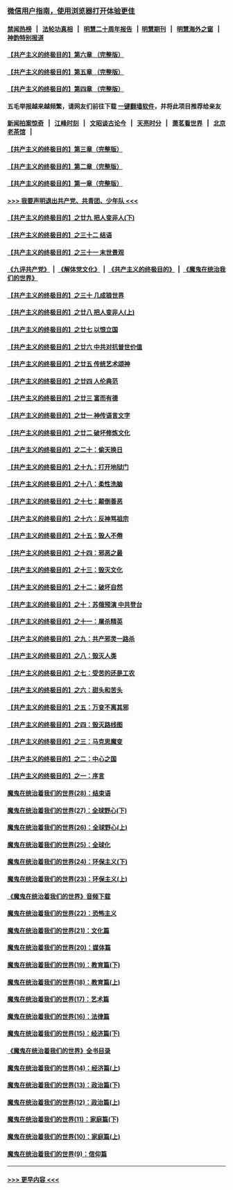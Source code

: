 ### [微信用户指南，使用浏览器打开体验更佳](https://github.com/gfw-breaker/banned-news1/blob/master/indexes/wechat-guide.md?t=0)
#### [禁闻热榜](热点新闻.md?t=0)  &nbsp;&nbsp;|&nbsp;&nbsp; [法轮功真相](https://github.com/gfw-breaker/truth/blob/master/README.md?t=0) &nbsp;&nbsp;|&nbsp;&nbsp; [明慧二十周年报告](https://github.com/gfw-breaker/mh-reports/blob/master/README.md?t=0) &nbsp;&nbsp;|&nbsp;&nbsp;[明慧期刊](https://github.com/gfw-breaker/mh-qikan) &nbsp;&nbsp;|&nbsp;&nbsp; [明慧海外之窗](https://github.com/gfw-breaker/mh-news/blob/master/README.md?t=0) &nbsp;&nbsp;|&nbsp;&nbsp; [神韵特别报道](https://github.com/gfw-breaker/mh-news/blob/master/shenyun.md?t=0)
#### [【共产主义的终极目的】第六章 （完整版）](../pages/nsc422/n11428913.md?t=02131811) 
#### [【共产主义的终极目的】第五章 （完整版）](../pages/nsc422/n11428912.md?t=02131811) 
#### [【共产主义的终极目的】第四章 （完整版）](../pages/nsc422/n11428907.md?t=02131811) 
#### 五毛举报越来越频繁，请网友们前往下载 [一键翻墙软件](https://github.com/gfw-breaker/ssr-accounts)，并将此项目推荐给亲友
#### [新闻拍案惊奇](https://github.com/gfw-breaker/banned-news1/blob/master/pages/link4.md) &nbsp;&nbsp;|&nbsp;&nbsp; [江峰时刻](https://github.com/gfw-breaker/banned-news1/blob/master/pages/link4.md) &nbsp;&nbsp;|&nbsp;&nbsp; [文昭谈古论今](https://github.com/gfw-breaker/banned-news1/blob/master/pages/link4.md) &nbsp;&nbsp;|&nbsp;&nbsp; [天亮时分](https://github.com/gfw-breaker/banned-news1/blob/master/pages/link4.md) &nbsp;&nbsp;|&nbsp;&nbsp; [萧茗看世界](https://github.com/gfw-breaker/banned-news1/blob/master/pages/link4.md) &nbsp;&nbsp;|&nbsp;&nbsp; [北京老茶馆](https://github.com/gfw-breaker/banned-news1/blob/master/pages/link4.md) &nbsp;&nbsp;|&nbsp;&nbsp; 
#### [【共产主义的终极目的】第三章（完整版）](../pages/nsc422/n11428848.md?t=02131811) 
#### [【共产主义的终极目的】第二章（完整版）](../pages/nsc422/n11428831.md?t=02131811) 
#### [【共产主义的终极目的】第一章（完整版）](../pages/nsc422/n11417651.md?t=02131811) 
#### [>>> 我要声明退出共产党、共青团、少年队 <<<](https://github.com/begood0513/goodnews/blob/master/quit/letter.md) 
#### [【共产主义的终极目的】之廿九 把人变非人(下)](../pages/nsc422/n11344140.md?t=02131811) 
#### [【共产主义的终极目的】之三十二 结语](../pages/nsc422/n11360535.md?t=02131811) 
#### [【共产主义的终极目的】之三十一 末世景观](../pages/nsc422/n11351129.md?t=02131811) 
#### [《九评共产党》](https://github.com/begood0513/9ping.md/blob/master/README.md) &nbsp;|&nbsp; [《解体党文化》](../../../../jtdwh.md/blob/master/README.md)  &nbsp;|&nbsp; [《共产主义的终极目的》](../../../../gczydzjmd.md/blob/master/README.md) &nbsp;|&nbsp; [《魔鬼在统治我们的世界》](../../../../mgztzwmdsj.md/blob/master/README.md) 
#### [【共产主义的终极目的】之三十 几成狼世界](../pages/nsc422/n11348280.md?t=02131811) 
#### [【共产主义的终极目的】之廿八 把人变非人(上)](../pages/nsc422/n11340492.md?t=02131811) 
#### [【共产主义的终极目的】之廿七 以恨立国](../pages/nsc422/n11336944.md?t=02131811) 
#### [【共产主义的终极目的】之廿六 中共对抗普世价值](../pages/nsc422/n11324785.md?t=02131811) 
#### [【共产主义的终极目的】之廿五 传统艺术颂神](../pages/nsc422/n11296396.md?t=02131811) 
#### [【共产主义的终极目的】之廿四 人伦典范](../pages/nsc422/n11296397.md?t=02131811) 
#### [【共产主义的终极目的】之廿三 富而有德](../pages/nsc422/n11283598.md?t=02131811) 
#### [【共产主义的终极目的】之廿一 神传语言文字](../pages/nsc422/n11263265.md?t=02131811) 
#### [【共产主义的终极目的】之廿二 破坏修炼文化](../pages/nsc422/n11245728.md?t=02131811) 
#### [【共产主义的终极目的】之二十：偷天换日](../pages/nsc422/n11238846.md?t=02131811) 
#### [【共产主义的终极目的】之十九：打开地狱门](../pages/nsc422/n11206376.md?t=02131811) 
#### [【共产主义的终极目的】之十八：柔性洗脑](../pages/nsc422/n11199994.md?t=02131811) 
#### [【共产主义的终极目的】之十七：颠倒善恶](../pages/nsc422/n11179782.md?t=02131811) 
#### [【共产主义的终极目的】之十六：反神骂祖宗](../pages/nsc422/n11166798.md?t=02131811) 
#### [【共产主义的终极目的】之十五：毁人不倦](../pages/nsc422/n11166792.md?t=02131811) 
#### [【共产主义的终极目的】之十四：邪恶之最](../pages/nsc422/n11150249.md?t=02131811) 
#### [【共产主义的终极目的】之十三：毁灭文化](../pages/nsc422/n11135227.md?t=02131811) 
#### [【共产主义的终极目的】之十二：破坏自然](../pages/nsc422/n11135214.md?t=02131811) 
#### [【共产主义的终极目的】之十：苏俄预演 中共登台](../pages/nsc422/n11118424.md?t=02131811) 
#### [【共产主义的终极目的】之十一：屠杀精英](../pages/nsc422/n11118442.md?t=02131811) 
#### [【共产主义的终极目的】之九：共产邪灵一路杀](../pages/nsc422/n11114139.md?t=02131811) 
#### [【共产主义的终极目的】之八：毁灭人类](../pages/nsc422/n11108503.md?t=02131811) 
#### [【共产主义的终极目的】之七：受苦的还是工农](../pages/nsc422/n11101809.md?t=02131811) 
#### [【共产主义的终极目的】之六：甜头和苦头](../pages/nsc422/n11096971.md?t=02131811) 
#### [【共产主义的终极目的】之五：万变不离其邪](../pages/nsc422/n11091285.md?t=02131811) 
#### [【共产主义的终极目的】之四：毁灭路线图](../pages/nsc422/n11086284.md?t=02131811) 
#### [【共产主义的终极目的】之三：马克思魔变](../pages/nsc422/n11061941.md?t=02131811) 
#### [【共产主义的终极目的】之二：中心之国](../pages/nsc422/n11047728.md?t=02131811) 
#### [【共产主义的终极目的】之一：序言](../pages/nsc422/n11086077.md?t=02131811) 
#### [魔鬼在统治着我们的世界(28)：结束语](../pages/nsc422/n10936246.md?t=02131811) 
#### [魔鬼在统治着我们的世界(27)：全球野心(下)](../pages/nsc422/n10928319.md?t=02131811) 
#### [魔鬼在统治着我们的世界(26)：全球野心(上)](../pages/nsc422/n10900318.md?t=02131811) 
#### [魔鬼在统治着我们的世界(25)：全球化](../pages/nsc422/n10788205.md?t=02131811) 
#### [魔鬼在统治着我们的世界(24)：环保主义(下)](../pages/nsc422/n10695307.md?t=02131811) 
#### [魔鬼在统治着我们的世界(23)：环保主义(上)](../pages/nsc422/n10688613.md?t=02131811) 
#### [《魔鬼在统治着我们的世界》音频下载](../pages/nsc422/n10635553.md?t=02131811) 
#### [魔鬼在统治着我们的世界(22)：恐怖主义](../pages/nsc422/n10614727.md?t=02131811) 
#### [魔鬼在统治着我们的世界(21)：文化篇](../pages/nsc422/n10597706.md?t=02131811) 
#### [魔鬼在统治着我们的世界(20)：媒体篇](../pages/nsc422/n10586579.md?t=02131811) 
#### [魔鬼在统治着我们的世界(19)：教育篇(下)](../pages/nsc422/n10564808.md?t=02131811) 
#### [魔鬼在统治着我们的世界(18)：教育篇(上)](../pages/nsc422/n10526970.md?t=02131811) 
#### [魔鬼在统治着我们的世界(17)：艺术篇](../pages/nsc422/n10499093.md?t=02131811) 
#### [魔鬼在统治着我们的世界(16)：法律篇](../pages/nsc422/n10485969.md?t=02131811) 
#### [魔鬼在统治着我们的世界(15)：经济篇(下)](../pages/nsc422/n10469975.md?t=02131811) 
#### [《魔鬼在统治着我们的世界》全书目录](../pages/nsc422/n10464261.md?t=02131811) 
#### [魔鬼在统治着我们的世界(14)：经济篇(上)](../pages/nsc422/n10457370.md?t=02131811) 
#### [魔鬼在统治着我们的世界(13)：政治篇(下)](../pages/nsc422/n10448270.md?t=02131811) 
#### [魔鬼在统治着我们的世界(12)：政治篇(上)](../pages/nsc422/n10444576.md?t=02131811) 
#### [魔鬼在统治着我们的世界(11)：家庭篇(下)](../pages/nsc422/n10440961.md?t=02131811) 
#### [魔鬼在统治着我们的世界(10)：家庭篇(上)](../pages/nsc422/n10435448.md?t=02131811) 
#### [魔鬼在统治着我们的世界(9)：信仰篇](../pages/nsc422/n10432159.md?t=02131811) 

----
#### [ >>> 更早内容 <<< ](../indexes/nsc422-earlier.md)
